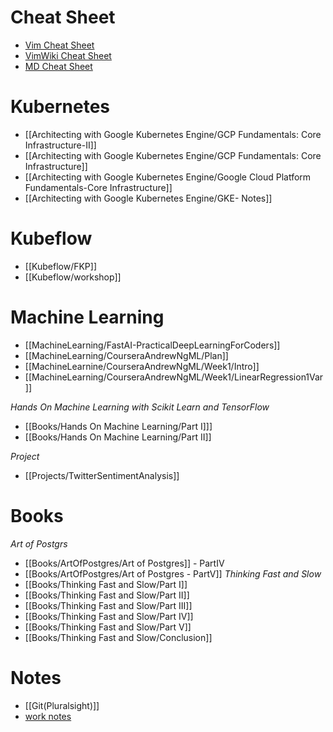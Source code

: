 

# Cheat Sheet
- [Vim Cheat Sheet](https://vim.rtorr.com/)
- [VimWiki Cheat Sheet](http://thedarnedestthing.com/vimwiki%20cheatsheet)
- [MD Cheat Sheet](https://github.com/adam-p/markdown-here/wiki/Markdown-Cheatsheet)

# Kubernetes
- [[Architecting with Google Kubernetes Engine/GCP Fundamentals: Core Infrastructure-II]]
- [[Architecting with Google Kubernetes Engine/GCP Fundamentals: Core Infrastructure]]
- [[Architecting with Google Kubernetes Engine/Google Cloud Platform Fundamentals-Core Infrastructure]]
- [[Architecting with Google Kubernetes Engine/GKE- Notes]]

# Kubeflow
- [[Kubeflow/FKP]]
- [[Kubeflow/workshop]]

# Machine Learning
- [[MachineLearning/FastAI-PracticalDeepLearningForCoders]]
- [[MachineLearning/CourseraAndrewNgML/Plan]]
- [[MachineLearnine/CourseraAndrewNgML/Week1/Intro]]
- [[MachineLearning/CourseraAndrewNgML/Week1/LinearRegression1Var]]

_Hands On Machine Learning with Scikit Learn and TensorFlow_
- [[Books/Hands On Machine Learning/Part I]]]
- [[Books/Hands On Machine Learning/Part II]]

_Project_
- [[Projects/TwitterSentimentAnalysis]]


# Books
_Art of Postgrs_
- [[Books/ArtOfPostgres/Art of Postgres]] - PartIV
- [[Books/ArtOfPostgres/Art of Postgres - PartV]]
_Thinking Fast and Slow_
- [[Books/Thinking Fast and Slow/Part I]]
- [[Books/Thinking Fast and Slow/Part II]]
- [[Books/Thinking Fast and Slow/Part III]] 
- [[Books/Thinking Fast and Slow/Part IV]]
- [[Books/Thinking Fast and Slow/Part V]]
- [[Books/Thinking Fast and Slow/Conclusion]]



# Notes
- [[Git(Pluralsight)]]
- [work notes](work/notes)

